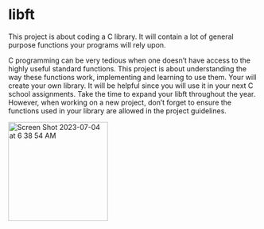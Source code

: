 # libft

This project is about coding a C library.
It will contain a lot of general purpose functions your programs will rely upon.

C programming can be very tedious when one doesn’t have access to the highly useful
standard functions. This project is about understanding the way these functions work,
implementing and learning to use them. Your will create your own library. It will be
helpful since you will use it in your next C school assignments.
Take the time to expand your libft throughout the year. However, when working
on a new project, don’t forget to ensure the functions used in your library are allowed in
the project guidelines.

<img width="200" alt="Screen Shot 2023-07-04 at 6 38 54 AM" src="https://github.com/Zyon213/libft/assets/89134256/02ce9504-4e85-4229-aaee-6377e20dadbe">
